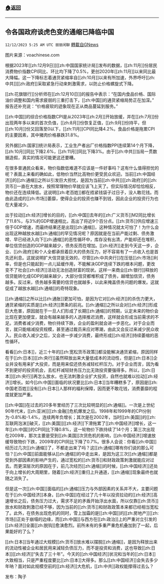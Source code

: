 ###  [:house:返回](README.md)
---


## 令各国政府谈虎色变的通缩已降临中国
`12/12/2023 5:25 AM UTC 丽丽闲聊` [轉載自GNews](https://gnews.org/articles/2098983)

图片来源：voachinese.com

根据2023年[[zh:12月9日]][[zh:中国国家统计局]]发布的数据，[[zh:11月]]份居民消费物价指数CPI同比、环比均下降了0.5%，更创2020年[[zh:11月]]以来同比最大降幅。这一下降标志着通货紧缩率自[[zh:10月]]以来有所加速，外界呼吁[[zh:中共]][[zh:政府]]采取紧急行动来刺激需求，以防止价格螺旋式下降。

[[zh:花旗银行]]分析师在[[zh:12月10日]]的报告中表示：“在国内食品价格、国际油价调整和国内需求疲弱的三重打击下，[[zh:中国]]的通货紧缩局势正在加深。” 报告还补充说：“价格疲软的迹象现在正从商品蔓延到服务。”

[[zh:中国]]的综合价格指数CPI是从2023年[[zh:2月]]开始放缓，并在[[zh:7月]]份出现两年多以来的首次负值，[[zh:8月]]份恢复正值，[[zh:9月]]份持平，但[[zh:10月]]份又回落至0以下，[[zh:11月]]CPI同比降4.2%。食品价格是拖累CPI的主要因素，其中猪肉价格暴跌31.8%。

另外据[[zh:国家]]统计局表示，工业生产者出厂价格指数PPI连续第14个月下降，[[zh:10月]]同比下降2.6%，[[zh:11月]]同比下降3%。由于[[zh:中共]]当局一贯数据造假，真实的情况可能更这还要糟。

在很多普通民众看来，物价指数低难道不应该是一件好事吗？这有什么值得担忧的呢？表面上来看的确如此，低物价当然比高物价更受民众欢迎。当前[[zh:中国经济]]的[[zh:通缩]]之所以引发巨大担忧，是因为当前[[zh:中共]][[zh:政府]]的[[zh:货币]]一直在大放水，按照常理物价早就应该飞上天了。但实际情况却恰恰相反，物价还在连续降低。这说明[[zh:老百姓]]都在捂紧钱袋子过日子，没人敢花钱。而由此造成的[[zh:市场]]萎靡，使得企业的投资也赚不到钱，因此企业的投资行为也在大量减少。

出于拉动[[zh:经济]]增长的目的，[[zh:中国]]去年的[[zh:广义货币]]M2同比增长了11.8%，与3%的GDP增速相比，高出了将近9个百分点。[[zh:货币]]供应增速三倍于GDP增速，而最终结果还是出现[[zh:通缩]]，这种情况就太可怕了！为什么会出现这种越放水越[[zh:通缩]]的罕见情况呢？原因就是在当前产能过剩、债务激增、早已经进入向下[[zh:通缩]]的恶性循环中，库存没有出清，产能却还在堆积，单位信贷创造的GDP越来越少，债务反而在增加。[[zh:经济]]走到今天这一步，企业、[[zh:政府]]和个人全都承担着巨大的债务压力，好不容易有了一点收入也是首先还利息。这就说明扩大信贷是无效的，尽管[[zh:中共央行]]在压低[[zh:市场]]利率，但是也只能起到一点儿延缓作用，不能解决GDP连续下跌的根本问题，更改变不了社会[[zh:经济]]活动无法创造财富的现状。这样一来商业[[zh:银行]]释放的信贷能转化成GDP的越来越少，大部分信贷都堆积成了债务，越增加信贷，债务越多。反过来，债务越多需要的信贷也就越多，以此来掩盖债务问题的爆发。这就促成了越放水越[[zh:通缩]]的奇特现象。

[[zh:通缩]]之所以比[[zh:通胀]]更加可怕，是因为它对[[zh:经济]]的杀伤力更大，通货紧缩的实质是[[zh:经济]]萧条的前兆。[[zh:通缩]]之所以会对[[zh:经济]]形成巨大危害，原因就在于一旦人们形成了长期[[zh:通缩]]的预期，认定未来的物价会比现在更加便宜，就会有越来越多的人选择推迟消费，这样就会形成当前需求的不足。消费者减少消费，物价持续下跌，企业的盈利就会进一步恶化。对于企业而言，就只能缩减投资规模，甚至通过裁员来应对寒潮，由此又会反过来减少民众收入。民众收入减少之后，又会进一步减少消费，最终形成[[zh:经济]]持续萎缩的恶性循环。

看看[[zh:日本]]，近三十年的[[zh:宽松货币政策]]都没能解决通货紧缩，原因同样在于[[zh:日本]][[zh:央行]]虽然释放出来大量低成本的流动性，但是[[zh:日本]]企业并没有用来扩大投资，而是用来偿还债务减轻杠杆压力。对于企业而言，因为看不到更好的投资机会，去杠杆减轻财务压力比无效投资要强得多。所以，[[zh:日本]][[zh:央行]]再怎么放水，也无法刺激企业扩大投资，自然也就难以拉动[[zh:经济]]增长。如今[[zh:中国]]面临的状况要比[[zh:日本]]当年糟糕多了，原因是[[zh:中国老百姓]]没有[[zh:日本]]人那样的福利保障，因而更不敢花钱，消费萎靡的程度就更加严重。

[[zh:中国]]在过去的20多年里经历了三次比较明显的[[zh:通缩]]。一次是上世纪90年代末，[[zh:亚洲]][[zh:金融]]危机爆发之后。1998年和1999年的CPI分别为-0.8%和-1.4%，连续两年负增长；其次是在2002年，当时[[zh:美国]]的[[zh:互联网泡沫]]破灭，[[zh:美国]][[zh:经济]]下滑拖累了[[zh:中国经济]]增长，这一年[[zh:中国]]的CPI同比下降0.8%，这一轮物价下跌持续了14个月；第三次出现在2009年，那次主要是受到[[zh:美国]]次货危机的影响，[[zh:中国经济]]增速放缓导致物价下跌，2009年的CPI同比下降了0.7%。很多人会说：你看[[zh:中国]]经历过几次[[zh:通缩]]了，不都走出来了吗？这[[zh:通缩]]哪有你们说的那么可怕？[[zh:中国]]前面能够从[[zh:通缩]]的中走出来，是因为这三次[[zh:通缩]]都是受到外部因素的影响产生的，通过宽松的[[zh:货币]]和财政政策刺激就能应对过去。而更深层次的原因在于，前几次经历[[zh:通缩]]的时候，[[zh:中国经济]]还处于向上增长的大周期里，随着[[zh:经济]]重归上升通道，[[zh:通缩]]现象最终也就随之消失了。

但是这一次[[zh:中国]]面临的[[zh:通缩]]压力与外部因素的关系并不大，主要问题在于[[zh:中国经济]]本身。[[zh:中国]]在经过了几十年以投资拉动的[[zh:经济]]高速增长之后，债务压力过大，需求不足的矛盾开始浮出水面，所以仅靠[[zh:货币]]放水和财政刺激已经不够，因为当前的[[zh:货币]]和财政政策本来都已经相当宽松了。此外，在债务出现危机的同时，雪上加霜的是[[zh:中国]]的[[zh:房地产]][[zh:市场]]正处于崩塌的边缘，而[[zh:中国]]与西方在[[zh:政治]]上的严重对立引发的[[zh:经济]]全面[[zh:脱钩]]愈演愈烈。前所未有的多重严重危机叠加到了一起，后果能好的了么？

[[zh:日本]]当年通过大规模[[zh:货币]]放水难以摆脱[[zh:通缩]]，是因为释放出来的流动性被企业和居民用来減轻负债压力，而不是投资和消费，这也导致[[zh:日本]][[zh:经济]]“失去了三十年”。今天的[[zh:中国经济]]状况和当年的[[zh:日本]]大致相当，只是严重程度要比[[zh:日本]]大得多。那么[[zh:中国经济]]会失去多少年呐？面对如此规模空前的[[zh:经济]]大危机，[[zh:中共]]政权能撑得过去么？

发布：陶子

